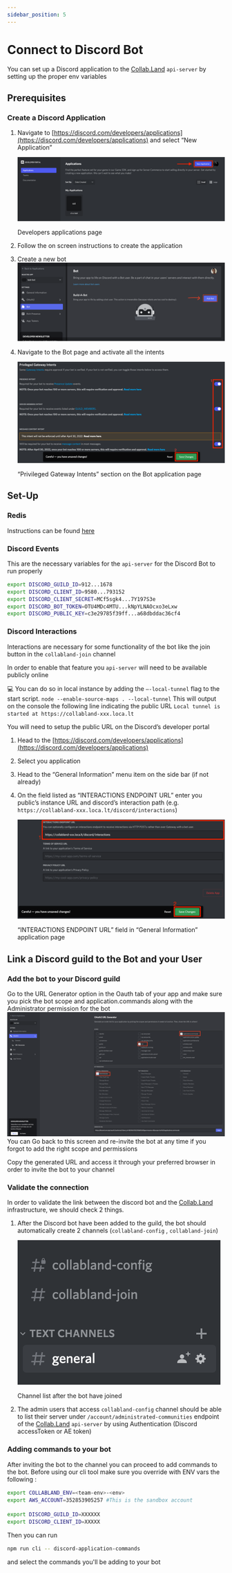 ```yaml
---
sidebar_position: 5
---
```


# Connect to Discord Bot

You can set up a Discord application to the [Collab.Land](http://Collab.Land) `api-server` by setting up the proper env variables

## Prerequisites

### Create a Discord Application

1. Navigate to [https://discord.com/developers/applications](https://discord.com/developers/applications) and select “New Application”

   ![Developers applications page](img/img1.png)

   Developers applications page

2. Follow the on screen instructions to create the application
3. Create a new bot
   ![](img/add_bot.png)
4. Navigate to the Bot page and activate all the intents

   ![“Privileged Gateway Intents” section on the Bot application page](img/img2.png)

   “Privileged Gateway Intents” section on the Bot application page

## Set-Up

### Redis

Instructions can be found [here](../../1-build-the-backend/2-set-up-redis/set-up-redis.md)

### Discord Events

This are the necessary variables for the `api-server` for the Discord Bot to run properly

```bash
export DISCORD_GUILD_ID=912...1678
export DISCORD_CLIENT_ID=9580...793152
export DISCORD_CLIENT_SECRET=MCf5sgk4...7Y197S3e
export DISCORD_BOT_TOKEN=OTU4MDc4MTU...kNpYLNAOcxo3eLxw
export DISCORD_PUBLIC_KEY=c3e29785f39ff...a68dbddac36cf4
```

### Discord Interactions

Interactions are necessary for some functionality of the bot like the join button in the `collabland-join` channel

In order to enable that feature you `api-server` will need to be available publicly online

💻 You can do so in local instance by adding the `—-local-tunnel` flag to the start script.
`node --enable-source-maps . --local-tunnel`
This will output on the console the following line indicating the public URL
`Local tunnel is started at https://collabland-xxx.loca.lt`


You will need to setup the public URL on the Discord’s developer portal

1. Head to the [https://discord.com/developers/applications](https://discord.com/developers/applications)
2. Select you application
3. Head to the “General Information” menu item on the side bar (if not already)
4. On the field listed as “INTERACTIONS ENDPOINT URL” enter you public’s instance URL and discord’s interaction path (e.g. `https://collabland-xxx.loca.lt/discord/interactions`)

   ![“INTERACTIONS ENDPOINT URL” field in “General Information” application page](img/img3.png)

   “INTERACTIONS ENDPOINT URL” field in “General Information” application page

## Link a Discord guild to the Bot and your User

### Add the bot to your Discord guild

Go to the URL Generator option in the Oauth tab of your app and make sure you pick the bot scope and application.commands
along with the Administrator permission for the bot
![](img/bot_oauth_permissions.png)
You can Go back to this screen and re-invite the bot at any time if you forgot to add the right scope and permissions

Copy the generated URL and access it through your preferred browser in order to invite the bot to your channel

### Validate the connection

In order to validate the link between the discord bot and the [Collab.Land](http://Collab.Land) infrastructure, we should check 2 things.

1. After the Discord bot have been added to the guild, the bot should automatically create 2 channels (`collabland-config` , `collabland-join`)

   ![Channel list after the bot have joined](img/img4.png)

   Channel list after the bot have joined

2. The admin users that access `collabland-config` channel should be able to list their server under `/account/administrated-communities` endpoint of the [Collab.Land](http://Collab.Land) `api-server` by using Authentication (Discord accessToken or AE token)

### Adding commands to your bot
After inviting the bot to the channel you can proceed to add commands to the bot. Before using our cli  tool make sure you override with ENV vars the following : 
```bash
export COLLABLAND_ENV=<team-env>-<env> 
export AWS_ACCOUNT=352853905257 #This is the sandbox account

export DISCORD_GUILD_ID=XXXXXX
export DISCORD_CLIENT_ID=XXXXX
```
Then you can run 
```bash
npm run cli -- discord-application-commands
```

and select the commands you'll be adding to your bot
